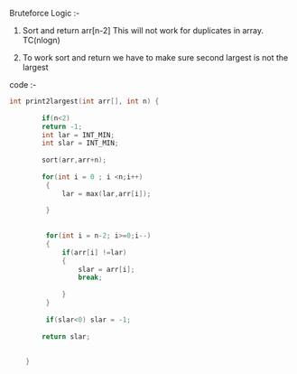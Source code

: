Bruteforce Logic :-    

1) Sort and return arr[n-2] This will not work for duplicates in array. TC(nlogn)    

2) To work sort and return we have to make sure second largest is not the largest    

code :-   

```cpp
int print2largest(int arr[], int n) {
	    
	    if(n<2)
	    return -1;
	    int lar = INT_MIN;
	    int slar = INT_MIN;
	    
	    sort(arr,arr+n);
	    
	    for(int i = 0 ; i <n;i++)
	     {
	         lar = max(lar,arr[i]);
	         
	     }
	     
	    
	     for(int i = n-2; i>=0;i--)
	     {
	         if(arr[i] !=lar)
	         {
	             slar = arr[i];
	             break;
	             
	         }
	     }
	     
	     if(slar<0) slar = -1;
	    
	    return slar;
	    
	    
	}
```


